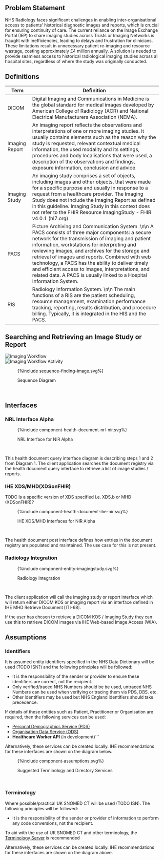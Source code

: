 
## Problem Statement

NHS Radiology faces significant challenges in enabling inter-organisational access to patients' historical diagnostic images and reports, which is crucial for ensuring continuity of care. The current reliance on the Image Exchange Portal (IEP) to share imaging studies across Trusts or Imaging Networks is fraught with inefficiencies, leading to delays and frustration for clinicians. These limitations result in unnecessary patient re-imaging and resource wastage, costing approximately £4 million annually. A solution is needed to provide seamless access to historical radiological imaging studies across all hospital sites, regardless of where the study was originally conducted.

## Definitions

| Term | Definition                                                                                                                                                                                                                                                                                                                                                                                                                                                                                       |
|------|--------------------------------------------------------------------------------------------------------------------------------------------------------------------------------------------------------------------------------------------------------------------------------------------------------------------------------------------------------------------------------------------------------------------------------------------------------------------------------------------------|
| DICOM | 	Digital Imaging and Communications in Medicine is the global standard for medical images developed by American College of Radiology (ACR) and National Electrical Manufacturers Association (NEMA).                                                                                                                                                                                                                                                                                             |
| Imaging Report | An imaging report reflects the observations and interpretations of one or more imaging studies. It usually contains elements such as the reason why the study is requested, relevant contextual medical information, the used modality and its settings, procedures and body localisations that were used, a description of the observations and findings, exposure information, conclusion and advice.                                                                                          |
|Imaging Study | 	An imaging study comprises a set of objects, including images and other objects, that were made for a specific purpose and usually in response to a request from a healthcare provider. The Imaging Study does not include the Imaging Report as defined in this guideline. Imaging Study in this context does not refer to the FHIR Resource ImagingStudy - FHIR v4.0.1 (hl7.org)                                                                                                              |
| PACS | Picture Archiving and Communication System. \n\n A PACS consists of three major components: a secure network for the transmission of imaging and patient information, workstations for interpreting and reviewing images, and archives for the storage and retrieval of images and reports. Combined with web technology, a PACS has the ability to deliver timely and efficient access to images, interpretations, and related data. A PACS is usually linked to a Hospital Information System. |
| RIS  | Radiology Information System. \n\n The main functions of a RIS are the patient scheduling, resource management, examination performance tracking, reporting, results distribution, and procedure billing. Typically, it is integrated in the HIS and the PACS.                                                                                                                                                                                                                                   |

## Searching and Retrieving an Image Study or Report

<img style="max-width: 50%" alt="Imaging Workflow" src="finding-imaging-workflow.png"/>
<br clear="all"/>

<img style="max-width: 50%" alt="Imaging Workflow Activity" src="imaging-workflow-bpmn.png"/>
<br clear="all"/>

<figure>
{%include sequence-finding-image.svg%}
<p id="fX.X.X.X-X" class="figureTitle">Sequence Diagram</p>
</figure>
<br clear="all">

## Interfaces

### NRL Interface Alpha

<figure>
{%include component-health-document-nrl-nir.svg%}
<p id="fX.X.X.X-X" class="figureTitle">NRL Interface for NIR Alpha</p>
</figure>
<br clear="all">

This health document query interface diagram is describing steps 1 and 2 from Diagram 1. The client application searches the document registry via the health document query interface to retrieve a list of image studies / reports.

### IHE XDS/MHD(XDSonFHIR)

TODO Is a specific version of XDS specified i.e. XDS.b or MHD (XDSonFHIR)?

<figure>
{%include component-health-document-ihe-nir.svg%}
<p id="fX.X.X.X-X" class="figureTitle">IHE XDS/MHD Interfaces for NIR Alpha</p>
</figure>
<br clear="all">

The health document post interface defines how entries in the document registry are populated and maintained. The use case for this is not present.

### Radiology Integration 

<figure>
{%include component-entity-imagingstudy.svg%}
<p id="fX.X.X.X-X" class="figureTitle">Radiology Integration</p>
</figure>
<br clear="all">

The client application will call the imaging study or report interface which will return either DICOM KOS or imaging report via an interface defined in IHE MHD Retrieve Document [ITI-68].

If the user has chosen to retrieve a DICOM KOS / Imaging Study they can use this to retrieve DICOM images via IHE Web-based Image Access (WIA).

## Assumptions

### Identifiers

It is assumed entity identifiers specified in the NHS Data Dictionary will be used (TODO ISN?) and the following principles will be followed:

- It is the responsibility of the sender or provider to ensure these identifiers are correct, not the recipient. 
- Only verified/traced NHS Numbers should be be used, untraced NHS Numbers can be used when verifying or tracing them via PDS, DBS, etc.
- Other identifiers may be used but NHS England identifiers should take precedence.

If details of these entities such as Patient, Practitioner or Organisation are required, then the following services can be used:

- [Personal Demographics Service (PDS)](https://digital.nhs.uk/services/personal-demographics-service)
- [Organisation Data Service (ODS)](https://digital.nhs.uk/services/organisation-data-service)
- **Healthcare Worker API** (in development)```

Alternatively, these services can be created locally. IHE recommendations for these interfaces are shown on the diagram below.

<figure>
{%include component-assumptions.svg%}
<p id="fX.X.X.X-X" class="figureTitle">Suggested Terminology and Directory Services</p>
</figure>
<br clear="all">

### Terminology

Where possible/practical UK SNOMED CT will be used (TODO ISN). The following principles will be followed:

- It is the responsibility of the sender or provider of information to perform any code conversions, not the recipient.

To aid with the use of UK SNOMED CT and other terminology, the [Terminology Server](https://digital.nhs.uk/services/terminology-server) is recommended

Alternatively, these services can be created locally. IHE recommendations for these interfaces are shown on the diagram above.

